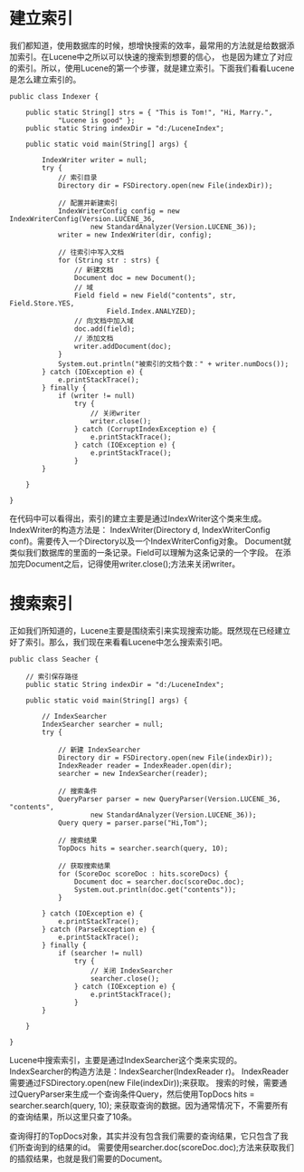 # 建立索引

我们都知道，使用数据库的时候，想增快搜索的效率，最常用的方法就是给数据添加索引。在Lucene中之所以可以快速的搜索到想要的信心，
也是因为建立了对应的索引。所以，使用Lucene的第一个步骤，就是建立索引。下面我们看看Lucene是怎么建立索引的。
```
public class Indexer {
 
    public static String[] strs = { "This is Tom!", "Hi, Marry.",
            "Lucene is good" };
    public static String indexDir = "d:/LuceneIndex";
 
    public static void main(String[] args) {
 
        IndexWriter writer = null;
        try {
            // 索引目录
            Directory dir = FSDirectory.open(new File(indexDir));
 
            // 配置并新建索引
            IndexWriterConfig config = new IndexWriterConfig(Version.LUCENE_36,
                    new StandardAnalyzer(Version.LUCENE_36));
            writer = new IndexWriter(dir, config);
 
            // 往索引中写入文档
            for (String str : strs) {
                // 新建文档
                Document doc = new Document();
                // 域
                Field field = new Field("contents", str, Field.Store.YES,
                        Field.Index.ANALYZED);
                // 向文档中加入域
                doc.add(field);
                // 添加文档
                writer.addDocument(doc);
            }
            System.out.println("被索引的文档个数：" + writer.numDocs());
        } catch (IOException e) {
            e.printStackTrace();
        } finally {
            if (writer != null)
                try {
                    // 关闭writer
                    writer.close();
                } catch (CorruptIndexException e) {
                    e.printStackTrace();
                } catch (IOException e) {
                    e.printStackTrace();
                }
        }
 
    }
 
}
```
在代码中可以看得出，索引的建立主要是通过IndexWriter这个类来生成。IndexWriter的构造方法是：
IndexWriter(Directory d, IndexWriterConfig conf)。需要传入一个Directory以及一个IndexWriterConfig对象。
Document就类似我们数据库的里面的一条记录。Field可以理解为这条记录的一个字段。
在添加完Document之后，记得使用writer.close();方法来关闭writer。

# 搜索索引
正如我们所知道的，Lucene主要是围绕索引来实现搜索功能。既然现在已经建立好了索引。那么，我们现在来看看Lucene中怎么搜索索引吧。
```
public class Seacher {
 
    // 索引保存路径
    public static String indexDir = "d:/LuceneIndex";
 
    public static void main(String[] args) {
 
        // IndexSearcher
        IndexSearcher searcher = null;
        try {
 
            // 新建 IndexSearcher
            Directory dir = FSDirectory.open(new File(indexDir));
            IndexReader reader = IndexReader.open(dir);
            searcher = new IndexSearcher(reader);
 
            // 搜索条件
            QueryParser parser = new QueryParser(Version.LUCENE_36, "contents",
                    new StandardAnalyzer(Version.LUCENE_36));
            Query query = parser.parse("Hi,Tom");
 
            // 搜索结果
            TopDocs hits = searcher.search(query, 10);
 
            // 获取搜索结果
            for (ScoreDoc scoreDoc : hits.scoreDocs) {
                Document doc = searcher.doc(scoreDoc.doc);
                System.out.println(doc.get("contents"));
            }
 
        } catch (IOException e) {
            e.printStackTrace();
        } catch (ParseException e) {
            e.printStackTrace();
        } finally {
            if (searcher != null)
                try {
                    // 关闭 IndexSearcher
                    searcher.close();
                } catch (IOException e) {
                    e.printStackTrace();
                }
        }
 
    }
 
}
```
Lucene中搜索索引，主要是通过IndexSearcher这个类来实现的。IndexSearcher的构造方法是：IndexSearcher(IndexReader r)。
IndexReader需要通过FSDirectory.open(new File(indexDir));来获取。
搜索的时候，需要通过QueryParser来生成一个查询条件Query，然后使用TopDocs hits = searcher.search(query, 10);
来获取查询的数据。因为通常情况下，不需要所有的查询结果，所以这里只查了10条。

查询得打的TopDocs对象，其实并没有包含我们需要的查询结果，它只包含了我们所查询到的结果的id。
需要使用searcher.doc(scoreDoc.doc);方法来获取我们的插叙结果，也就是我们需要的Document。
